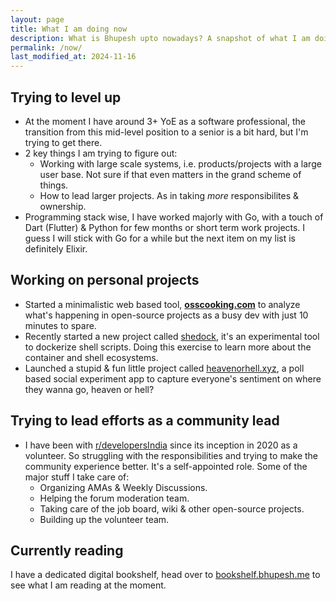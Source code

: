 ```yaml
---
layout: page
title: What I am doing now
description: What is Bhupesh upto nowadays? A snapshot of what I am doing at the moment.
permalink: /now/
last_modified_at: 2024-11-16
---
```


## Trying to level up

- At the moment I have around 3+ YoE as a software professional, the transition from this mid-level position to a senior is a bit hard, but I'm trying to get there.
- 2 key things I am trying to figure out:
  - Working with large scale systems, i.e. products/projects with a large user base. Not sure if that even matters in the grand scheme of things.
  - How to lead larger projects. As in taking _more_ responsibilites & ownership.
- Programming stack wise, I have worked majorly with Go, with a touch of Dart (Flutter) & Python for few months or short term work projects. I guess I will stick with Go for a while but the next item on my list is definitely Elixir.

## Working on personal projects

- Started a minimalistic web based tool, [**osscooking.com**](https://osscooking.com/) to analyze what's happening in open-source projects as a busy dev with just 10 minutes to spare.
- Recently started a new project called [shedock](https://github.com/shedock/shedock), it's an experimental tool to dockerize shell scripts. Doing this exercise to learn more about the container and shell ecosystems.
- Launched a stupid & fun little project called [heavenorhell.xyz](https://heavenorhell.xyz/), a poll based social experiment app to capture everyone's sentiment on where they wanna go, heaven or hell?

## Trying to lead efforts as a community lead

- I have been with [r/developersIndia](https://reddit.com/r/developersIndia) since its inception in 2020 as a volunteer. So struggling with the responsibilities and trying to make the community experience better. It's a self-appointed role. Some of the major stuff I take care of:
  - Organizing AMAs & Weekly Discussions.
  - Helping the forum moderation team.
  - Taking care of the job board, wiki & other open-source projects.
  - Building up the volunteer team.

## Currently reading

I have a dedicated digital bookshelf, head over to [bookshelf.bhupesh.me](https://bookshelf.bhupesh.me/) to see what I am reading at the moment.
